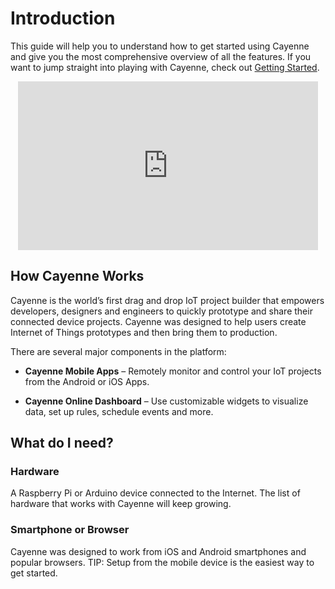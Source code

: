 # Introduction

This guide will help you to understand how to get started using Cayenne and give you the most comprehensive overview of all the features. If you want to jump straight into playing with Cayenne, check out [Getting Started](http://www.cayenne-mydevices.com/CayenneStaging/docs/#getting-started).<br>

<p style="text-align:center"><iframe width="480" height="270" src="https://www.youtube.com/embed/4PoYotGZ-I8" frameborder="0" allowfullscreen></iframe></p>



## How Cayenne Works

Cayenne is the world’s first drag and drop IoT project builder that empowers developers, designers and engineers to quickly prototype and share their connected device projects. Cayenne was designed to help users create Internet of Things prototypes and then bring them to production.

There are several major components in the platform:

- **Cayenne Mobile Apps** – Remotely monitor and control your IoT projects from the Android or iOS Apps.

- **Cayenne Online Dashboard** – Use customizable widgets to visualize data, set up rules, schedule events and more.

## What do I need?

### **Hardware**
A Raspberry Pi or Arduino device connected to the Internet. The list of hardware that works with Cayenne will keep growing.

### **Smartphone or Browser**
Cayenne was designed to work from iOS and Android smartphones and popular browsers. TIP: Setup from the mobile device is the easiest way to get started.


